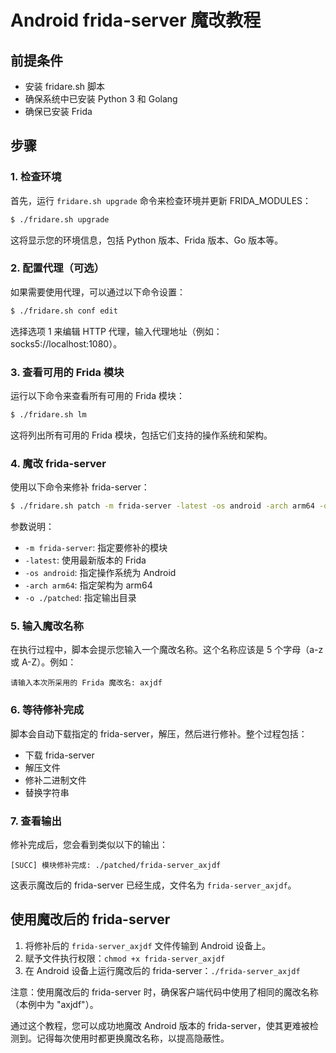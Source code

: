 # Android frida-server 魔改教程

## 前提条件

- 安装 fridare.sh 脚本
- 确保系统中已安装 Python 3 和 Golang
- 确保已安装 Frida

## 步骤

### 1. 检查环境

首先，运行 `fridare.sh upgrade` 命令来检查环境并更新 FRIDA_MODULES：

```bash
$ ./fridare.sh upgrade
```

这将显示您的环境信息，包括 Python 版本、Frida 版本、Go 版本等。

### 2. 配置代理（可选）

如果需要使用代理，可以通过以下命令设置：

```bash
$ ./fridare.sh conf edit
```

选择选项 1 来编辑 HTTP 代理，输入代理地址（例如：socks5://localhost:1080）。

### 3. 查看可用的 Frida 模块

运行以下命令来查看所有可用的 Frida 模块：

```bash
$ ./fridare.sh lm
```

这将列出所有可用的 Frida 模块，包括它们支持的操作系统和架构。

### 4. 魔改 frida-server

使用以下命令来修补 frida-server：

```bash
$ ./fridare.sh patch -m frida-server -latest -os android -arch arm64 -o ./patched
```

参数说明：
- `-m frida-server`: 指定要修补的模块
- `-latest`: 使用最新版本的 Frida
- `-os android`: 指定操作系统为 Android
- `-arch arm64`: 指定架构为 arm64
- `-o ./patched`: 指定输出目录

### 5. 输入魔改名称

在执行过程中，脚本会提示您输入一个魔改名称。这个名称应该是 5 个字母（a-z 或 A-Z）。例如：

```
请输入本次所采用的 Frida 魔改名: axjdf
```

### 6. 等待修补完成

脚本会自动下载指定的 frida-server，解压，然后进行修补。整个过程包括：

- 下载 frida-server
- 解压文件
- 修补二进制文件
- 替换字符串

### 7. 查看输出

修补完成后，您会看到类似以下的输出：

```
[SUCC] 模块修补完成: ./patched/frida-server_axjdf
```

这表示魔改后的 frida-server 已经生成，文件名为 `frida-server_axjdf`。

## 使用魔改后的 frida-server

1. 将修补后的 `frida-server_axjdf` 文件传输到 Android 设备上。
2. 赋予文件执行权限：`chmod +x frida-server_axjdf`
3. 在 Android 设备上运行魔改后的 frida-server：`./frida-server_axjdf`

注意：使用魔改后的 frida-server 时，确保客户端代码中使用了相同的魔改名称（本例中为 "axjdf"）。

通过这个教程，您可以成功地魔改 Android 版本的 frida-server，使其更难被检测到。记得每次使用时都更换魔改名称，以提高隐蔽性。